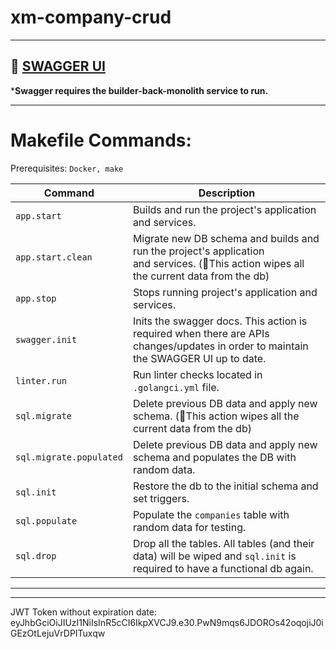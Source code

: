 # xm-company-crud


---

## 🔗 [SWAGGER UI](http://localhost:8000/swagger/)

***Swagger requires the builder-back-monolith service to run.**

---

# Makefile Commands:

Prerequisites: `Docker, make`

| Command                 | Description                                                                                                                             |
|-------------------------|-----------------------------------------------------------------------------------------------------------------------------------------|
| `app.start`             | Builds and run the project's application and services.                                                                                  |
| `app.start.clean`       | Migrate new DB schema and builds and run the project's application and services. (🤚This action wipes all the current data from the db) |
| `app.stop`              | Stops running project's application and services.                                                                                       |
| `swagger.init`          | Inits the swagger docs. This action is required when there are APIs changes/updates in order to maintain the SWAGGER UI up to date.     |
| `linter.run`            | Run linter checks located in `.golangci.yml` file.                                                                                      |
| `sql.migrate`           | Delete previous DB data and apply new schema. (🤚This action wipes all the current data from the db)                                    |
| `sql.migrate.populated` | Delete previous DB data and apply new schema and populates the DB with random data.                                                     |
| `sql.init`              | Restore the db to the initial schema and set triggers.                                                                                  |
| `sql.populate`          | Populate the `companies` table with random data for testing.                                                                            |
| `sql.drop`              | Drop all the tables. All tables (and their data) will be wiped and `sql.init` is required to have a functional db again.                |

---


---
JWT Token without expiration date: eyJhbGciOiJIUzI1NiIsInR5cCI6IkpXVCJ9.e30.PwN9mqs6JDOROs42oqojiJ0iGEzOtLejuVrDPITuxqw